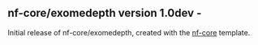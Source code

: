 
## nf-core/exomedepth version 1.0dev - <date>
Initial release of nf-core/exomedepth, created with the [nf-core](http://nf-co.re/) template.
